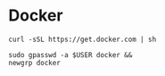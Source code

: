 Docker
===

```
curl -sSL https://get.docker.com | sh
```

```
sudo gpasswd -a $USER docker &&
newgrp docker
```